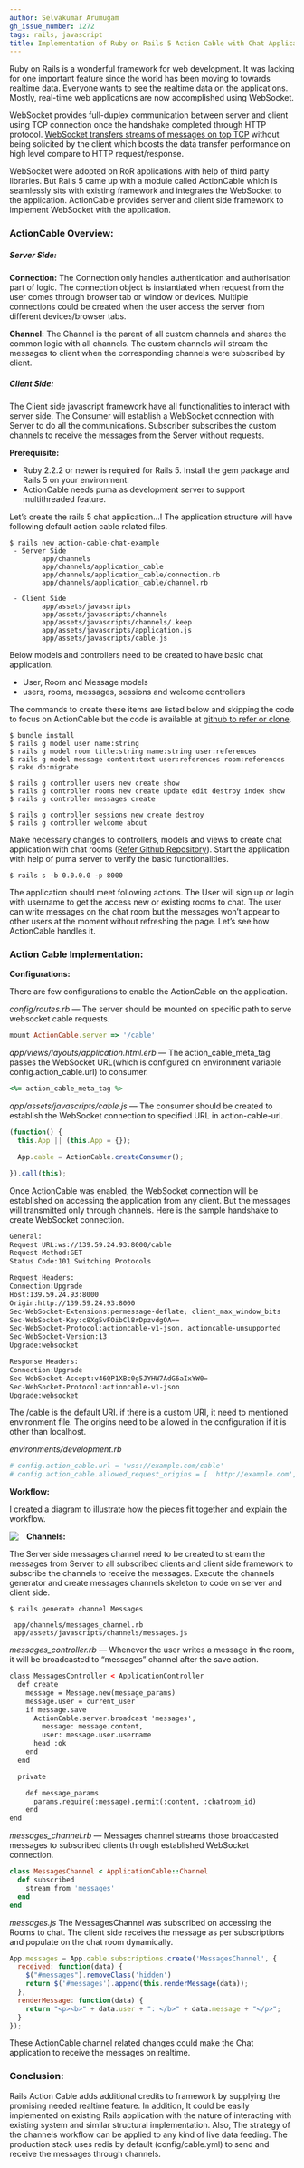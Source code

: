 ```yaml
---
author: Selvakumar Arumugam
gh_issue_number: 1272
tags: rails, javascript
title: Implementation of Ruby on Rails 5 Action Cable with Chat Application
---
```


Ruby on Rails is a wonderful framework for web development. It was lacking for one important feature since the world has been moving to towards realtime data. Everyone wants to see the realtime data on the applications. Mostly, real-time web applications are now accomplished using WebSocket.

WebSocket provides full-duplex communication between server and client using TCP connection once the handshake completed through HTTP protocol. [WebSocket transfers streams of messages on top TCP](https://en.wikipedia.org/wiki/WebSocket#Overview) without being solicited by the client which boosts the data transfer performance on high level compare to HTTP request/response.

WebSocket were adopted on RoR applications with help of third party libraries. But Rails 5 came up with a module called ActionCable which is seamlessly sits with existing framework and integrates the WebSocket to the application. ActionCable provides server and client side framework to implement WebSocket with the application.

### ActionCable Overview:

##### Server Side:

**Connection:** The Connection only handles authentication and authorisation part of logic. The connection object is instantiated when request from the user comes through browser tab or window or devices. Multiple connections could be created when the user access the server from different devices/browser tabs.

**Channel:** The Channel is the parent of all custom channels and shares the common logic with all channels. The custom channels will stream the messages to client when the corresponding channels were subscribed by client.

##### Client Side:

The Client side javascript framework have all functionalities to interact with server side. The Consumer will establish a WebSocket connection with Server to do all the communications. Subscriber subscribes the custom channels to receive the messages from the Server without requests.

**Prerequisite:**

* Ruby 2.2.2 or newer is required for Rails 5. Install the gem package and Rails 5 on your environment.
* ActionCable needs puma as development server to support multithreaded feature.

Let’s create the rails 5 chat application...! The application structure will have following default action cable related files.

```shell
$ rails new action-cable-chat-example
 - Server Side
        app/channels
        app/channels/application_cable
        app/channels/application_cable/connection.rb
        app/channels/application_cable/channel.rb

 - Client Side
        app/assets/javascripts
        app/assets/javascripts/channels
        app/assets/javascripts/channels/.keep
        app/assets/javascripts/application.js
        app/assets/javascripts/cable.js
```

Below models and controllers need to be created to have basic chat application.

* User, Room and Message models
* users, rooms, messages, sessions and welcome controllers

The commands to create these items are listed below and skipping the code to focus on ActionCable but the code is available at [github to refer or clone](https://github.com/selvait90/rails5-actioncable-chat-application).

```shell
$ bundle install
$ rails g model user name:string
$ rails g model room title:string name:string user:references
$ rails g model message content:text user:references room:references
$ rake db:migrate

$ rails g controller users new create show
$ rails g controller rooms new create update edit destroy index show
$ rails g controller messages create

$ rails g controller sessions new create destroy
$ rails g controller welcome about
```

Make necessary changes to controllers, models and views to create chat application with chat rooms ([Refer Github Repository](https://github.com/selvait90/rails5-actioncable-chat-application)). Start the application with help of puma server to verify the basic functionalities.

```shell
$ rails s -b 0.0.0.0 -p 8000
```

The application should meet following actions. The User will sign up or login with username to get the access new or existing rooms to chat. The user can write messages on the chat room but the messages won’t appear to other users at the moment without refreshing the page. Let’s see how ActionCable handles it.

### Action Cable Implementation:

**Configurations:**

There are few configurations to enable the ActionCable on the application.

*config/routes.rb* —​ The server should be mounted on specific path to serve websocket cable requests.

```ruby
mount ActionCable.server => '/cable'
```

*app/views/layouts/application.html.erb* —​ The action_cable_meta_tag passes the WebSocket URL(which is configured on environment variable config.action_cable.url) to consumer.

```ruby
<%= action_cable_meta_tag %>
```

*app/assets/javascripts/cable.js* —​ The consumer should be created to establish the WebSocket connection to specified URL in action-cable-url.

```javascript
(function() {
  this.App || (this.App = {});

  App.cable = ActionCable.createConsumer();

}).call(this);
```

Once ActionCable was enabled, the WebSocket connection will be established on accessing the application from any client. But the messages will transmitted only through channels. Here is the sample handshake to create WebSocket connection.

```html
General:
Request URL:ws://139.59.24.93:8000/cable
Request Method:GET
Status Code:101 Switching Protocols

Request Headers:
Connection:Upgrade
Host:139.59.24.93:8000
Origin:http://139.59.24.93:8000
Sec-WebSocket-Extensions:permessage-deflate; client_max_window_bits
Sec-WebSocket-Key:c8Xg5vFOibCl8rDpzvdgOA==
Sec-WebSocket-Protocol:actioncable-v1-json, actioncable-unsupported
Sec-WebSocket-Version:13
Upgrade:websocket

Response Headers:
Connection:Upgrade
Sec-WebSocket-Accept:v46QP1XBc0g5JYHW7AdG6aIxYW0=
Sec-WebSocket-Protocol:actioncable-v1-json
Upgrade:websocket
```

The /cable is the default URI. if there is a custom URI, it need to mentioned environment file. The origins need to be allowed in the configuration if it is other than localhost.

*environments/development.rb*

```ruby
# config.action_cable.url = 'wss://example.com/cable'
# config.action_cable.allowed_request_origins = [ 'http://example.com', /http:\/\/example.*/ ]
```
**Workflow:**

I created a diagram to illustrate how the pieces fit together and explain the workflow.

<div class="separator" style="clear: both; text-align: center;"><a href="/blog/2016/12/03/implementation-of-ruby-on-rails-5/image-0.png" imageanchor="1" style="clear: left; float: left; margin-bottom: 1em; margin-right: 1em;"><img border="0" src="/blog/2016/12/03/implementation-of-ruby-on-rails-5/image-0.png"/></a></div>

**Channels:**

The Server side messages channel need to be created to stream the messages from Server to all subscribed clients and client side framework to subscribe the channels to receive the messages. Execute the channels generator and create messages channels skeleton to code on server and client side.

```shell
$ rails generate channel Messages

 app/channels/messages_channel.rb
 app/assets/javascripts/channels/messages.js
```

*messages_controller.rb* —​ Whenever the user writes a message in the room, it will be broadcasted to “messages” channel after the save action.

```html
class MessagesController < ApplicationController
  def create
    message = Message.new(message_params)
    message.user = current_user
    if message.save
      ActionCable.server.broadcast 'messages',
        message: message.content,
        user: message.user.username
      head :ok
    end
  end

  private

    def message_params
      params.require(:message).permit(:content, :chatroom_id)
    end
end
```

*messages_channel.rb* —​ Messages channel streams those broadcasted messages to subscribed clients through established WebSocket connection.

```ruby
class MessagesChannel < ApplicationCable::Channel
  def subscribed
    stream_from 'messages'
  end
end
```

*messages.js* The MessagesChannel was subscribed on accessing the Rooms to chat. The client side receives the message as per subscriptions and populate on the chat room dynamically.

```javascript
App.messages = App.cable.subscriptions.create('MessagesChannel', {
  received: function(data) {
    $("#messages").removeClass('hidden')
    return $('#messages').append(this.renderMessage(data));
  },
  renderMessage: function(data) {
    return "<p><b>" + data.user + ": </b>" + data.message + "</p>";
  }
});
```

These ActionCable channel related changes could make the Chat application to receive the messages on realtime.

### Conclusion:

Rails Action Cable adds additional credits to framework by supplying the promising needed realtime feature. In addition, It could be easily implemented on existing Rails application with the nature of interacting with existing system and similar structural implementation. Also, The strategy of the channels workflow can be applied to any kind of live data feeding. The production stack uses redis by default (config/cable.yml) to send and receive the messages through channels.
